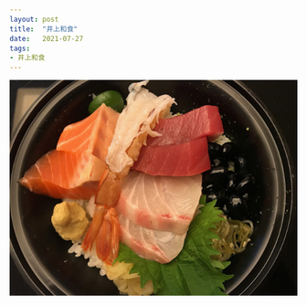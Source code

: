 ```yaml
---
layout: post
title:  "井上和食"
date:   2021-07-27
tags:
- 井上和食
---
```

![井上和食](/media/2021-07-27-井上和食.jpeg)